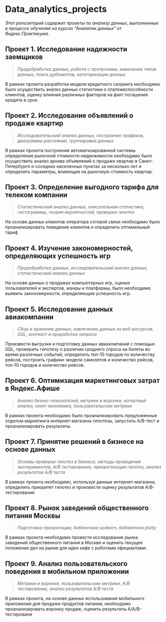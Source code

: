 # Data_analytics_projects
_Этот репозиторий содержит проекты по анализу данных, выполненные в процессе обучения на курсах "Аналитик данных" от Яндекс.Практикума._
## Проект 1. Исследование надежности заемщиков
> _Предобработка данных, работа с пропусками, изменение типов данных, поиск дубликатов, категоризация данных_

В рамках проекта разработки модели кредитного скоринга необходимо было осуществить анализ данных статистики о платежеспособности клиентов, оценку влияния различных факторов на факт погашения кредита в срок. 

## Проект 2. Исследование объявлений о продаже квартир
> _Исследовательский анализ данных, построение графиков, диаграммы рассеяния, группировка данных_

В рамках проекта построения автоматизированной системы определения рыночной стоимости недвижимости необходимо было осуществить анализ архива объявлений о продаже квартир в Санкт-Петербурге и соседних населенных пунктах за несколько лет и определить параметры, влияющие на рыночную стоимость квартир.

## Проект 3. Определение выгодного тарифа для телеком компании
> _Статистический анализ данных, описательная статистика, гистограммы, теория вероятностей, проверка гипотез_

На основе данных клиентов оператора сотовой связи необходимо было проанализировать поведение клиентов и определить оптимальный тариф

## Проект 4. Изучение закономерностей, определяющих успешность игр
> _Предобработка данных, исследовательский анализ данных, статистический анализ данных_

На основе данных о продажах компьютерных игр, оценки пользователей и экспертов, жанры и платформы, было необходимо выявить закономерности, определяющие успешность игр. 

## Проект 5. Исследование данных авиакомпании
> _Сбор и хранение данных, извлечение данных из веб-ресурсов, SQL, контекст и проработка запроса_

Произвести выгрузки и подготовку данных авиакомпаний с помощью SQL, проверить гипотезу о различии среднего спроса на билеты во время различных событий, определить топ-10 городов по количеству рейсов, построить графики: модели самолетов и количество рейсов, топ-10 городов и количество рейсов. 

## Проект 6. Оптимизация маркетинговых затрат в Яндекс.Афише
> _Анализ бизнес-показателей, метрики и воронки, когортный анализ, юнит-экономика, пользовательские метрики_

В рамках проекта необходимо было проанализировать предложенные отделом маркетинга интернет-магазина гипотезы, запустить A/B-тест и проанализировать результаты.

## Проект 7. Принятие решений в бизнесе на основе данных
> _Основы проверки гипотез в бизнесе, методы проведения экспериментов, А/В тестирование, приоретизация гипотез, анализ результатов А/В теста_

В рамках проекта необходимо, используя данные интернет-магазина, определить приоритет гипотез и произвести оценку результатов A/B-тестирования

## Проект 8. Рынок заведений общественного питания Москвы
> _Подготовка презентации, библиотека seaborn, библиотека plotly_

В рамках проекта необходимо провести исследование рынка заведений общественного питания в Москве и оценить текущее положение дел на рынке для идеи кафе с роботами официантами.

## Проект 9. Анализ пользовательского поведения в мобильном приложении
> _Метрики и воронки, пользовательские метрики, А/В тестирование, анализ результатов А/В теста_

В рамках проекта, на основе данных использования мобильного приложения для продажи продуктов питания, необходимо проанализировать воронку продаж, оценить результаты A/A/B-тестировани

